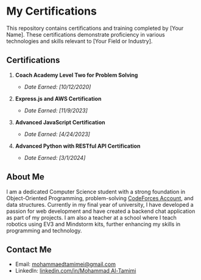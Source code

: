 # My Certifications

This repository contains certifications and training completed by [Your Name]. These certifications demonstrate proficiency in various technologies and skills relevant to [Your Field or Industry].

## Certifications

1. **Coach Academy Level Two for Problem Solving**
   - *Date Earned: [10/12/2020]*

2. **Express.js and AWS Certification**
   - *Date Earned: [11/9/2023]*

3. **Advanced JavaScript Certification**
   - *Date Earned: [4/24/2023]*

4. **Advanced Python with RESTful API Certification**
   - *Date Earned: [3/1/2024]*

## About Me

I am a dedicated Computer Science student with a strong foundation in Object-Oriented Programming, problem-solving [CodeForces Account](https://codeforces.com/profile/MohammadAtCoder), and data structures. 
Currently in my final year of university, I have developed a passion for web development and have created a backend chat application as part of my projects. 
I am also a teacher at a school where I teach robotics using EV3 and Mindstorm kits, further enhancing my skills in programming and technology.


## Contact Me

- Email: mohammaedtamimei@gmail.com
- LinkedIn: [linkedin.com/in/Mohammad Al-Tamimi](https://www.linkedin.com/in/mohammad-al-tamimi-151763280/)


